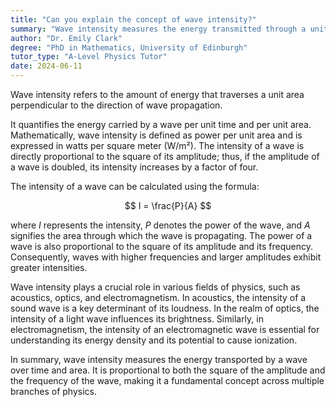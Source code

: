 ```yaml
---
title: "Can you explain the concept of wave intensity?"
summary: "Wave intensity measures the energy transmitted through a unit area perpendicular to the wave's direction of movement."
author: "Dr. Emily Clark"
degree: "PhD in Mathematics, University of Edinburgh"
tutor_type: "A-Level Physics Tutor"
date: 2024-06-11
---
```


Wave intensity refers to the amount of energy that traverses a unit area perpendicular to the direction of wave propagation.

It quantifies the energy carried by a wave per unit time and per unit area. Mathematically, wave intensity is defined as power per unit area and is expressed in watts per square meter (W/m²). The intensity of a wave is directly proportional to the square of its amplitude; thus, if the amplitude of a wave is doubled, its intensity increases by a factor of four.

The intensity of a wave can be calculated using the formula:

$$
I = \frac{P}{A}
$$

where $I$ represents the intensity, $P$ denotes the power of the wave, and $A$ signifies the area through which the wave is propagating. The power of a wave is also proportional to the square of its amplitude and its frequency. Consequently, waves with higher frequencies and larger amplitudes exhibit greater intensities.

Wave intensity plays a crucial role in various fields of physics, such as acoustics, optics, and electromagnetism. In acoustics, the intensity of a sound wave is a key determinant of its loudness. In the realm of optics, the intensity of a light wave influences its brightness. Similarly, in electromagnetism, the intensity of an electromagnetic wave is essential for understanding its energy density and its potential to cause ionization.

In summary, wave intensity measures the energy transported by a wave over time and area. It is proportional to both the square of the amplitude and the frequency of the wave, making it a fundamental concept across multiple branches of physics.
    